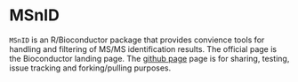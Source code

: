 MSnID
====
`MSnID` is an R/Bioconductor package that provides convience tools for handling and filtering of MS/MS identification results. The official page is the Bioconductor landing page. The [github page](https://github.com/vladpetyuk/MSnID) page is for sharing, testing, issue tracking and forking/pulling purposes.

